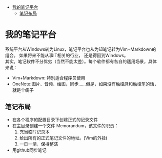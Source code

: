 
<!-- vim-markdown-toc GFM -->

* [我的笔记平台](#我的笔记平台)
    * [笔记布局](#笔记布局)

<!-- vim-markdown-toc -->
# 我的笔记平台
系统平台从Windows转为Linux，笔记平台也从为知笔记转为Vim+Markdown的组合。 如果将来不能从事IT相关的行业， 还是得回到Windows。  
其实，笔记软件不分优劣（当然不能太差）。每个软件都有各自的适用场景，具体来说：
- Vim+Markdown: 特别适合程序员使用
- OneNote:图片、音频、绘图，同步……但是，如果没有触控屏和触控笔的话，就是个瘸子

## 笔记布局
- 在各个程序的配置目录下创建正式的记录文件
- 在主目录创建一个文件 Memorandum，该文件的职责：
  1. 充当临时记录本
  2. 给出所有的正式笔记文件的地址。(Vim的外挂)
  3. 一日一清，保持整洁
- 用github同步笔记


